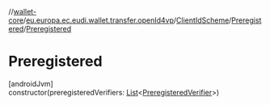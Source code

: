 //[wallet-core](../../../../index.md)/[eu.europa.ec.eudi.wallet.transfer.openId4vp](../../index.md)/[ClientIdScheme](../index.md)/[Preregistered](index.md)/[Preregistered](-preregistered.md)

# Preregistered

[androidJvm]\
constructor(preregisteredVerifiers: [List](https://kotlinlang.org/api/latest/jvm/stdlib/kotlin.collections/-list/index.html)&lt;[PreregisteredVerifier](../../-preregistered-verifier/index.md)&gt;)
